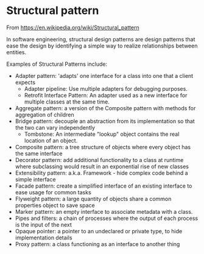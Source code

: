 ﻿# Structural pattern
From https://en.wikipedia.org/wiki/Structural_pattern

In software engineering, structural design patterns are design patterns that ease the design by identifying a simple way to realize relationships between entities.

Examples of Structural Patterns include:

- Adapter pattern: 'adapts' one interface for a class into one that a client expects
  - Adapter pipeline: Use multiple adapters for debugging purposes.
  - Retrofit Interface Pattern: An adapter used as a new interface for multiple classes at the same time.
- Aggregate pattern: a version of the Composite pattern with methods for aggregation of children
- Bridge pattern: decouple an abstraction from its implementation so that the two can vary independently
  - Tombstone: An intermediate "lookup" object contains the real location of an object.
- Composite pattern: a tree structure of objects where every object has the same interface
- Decorator pattern: add additional functionality to a class at runtime where subclassing would result in an exponential rise of new classes
- Extensibility pattern: a.k.a. Framework - hide complex code behind a simple interface
- Facade pattern: create a simplified interface of an existing interface to ease usage for common tasks
- Flyweight pattern: a large quantity of objects share a common properties object to save space
- Marker pattern: an empty interface to associate metadata with a class.
- Pipes and filters: a chain of processes where the output of each process is the input of the next
- Opaque pointer: a pointer to an undeclared or private type, to hide implementation details
- Proxy pattern: a class functioning as an interface to another thing
